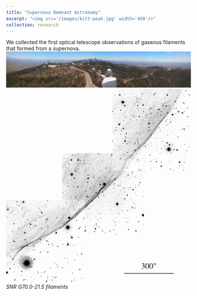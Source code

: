 ```yaml
---
title: "Supernova Remnant Astronomy"
excerpt: "<img src='/images/kitt-peak.jpg' width='450'/>"
collection: research
---
```


We collected the first optical telescope observations of gaseous filaments that formed from a supernova.<br/><img src='/images/kitt-peak.jpg'>
![](/images/snr_g70-0-21-5ed.jpg)
*SNR G70.0-21.5 filaments*